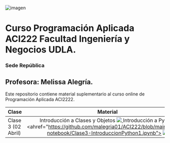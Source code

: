  
![imagen](https://user-images.githubusercontent.com/8738096/161391140-fffc587b-935e-4418-bb73-ca9645b1bf05.png)
# Curso Programación Aplicada ACI222 Facultad Ingeniería y Negocios UDLA. 
### Sede República

## Profesora: Melissa Alegría. 

Este repositorio contiene material suplementario al curso online de Programación Aplicada ACI2222.

| Clase| Material      
|:--------------------|:--------------------:|
| Clase 3 (02 Abril)  | Introducción a Clases y Objetos <a href="https://github.com/malegria01/ACI222/blob/main/jupyter-notebook/Clase3-IntroduccionClasesObjetos.ipynb"> <img src='https://colab.research.google.com/assets/colab-badge.svg' /> </a> Introducción a Python <ahref="https://github.com/malegria01/ACI222/blob/main/jupyter-notebook/Clase3-IntroduccionPython1.ipynb"> <img src='https://colab.research.google.com/assets/colab-badge.svg' /> </a> |

